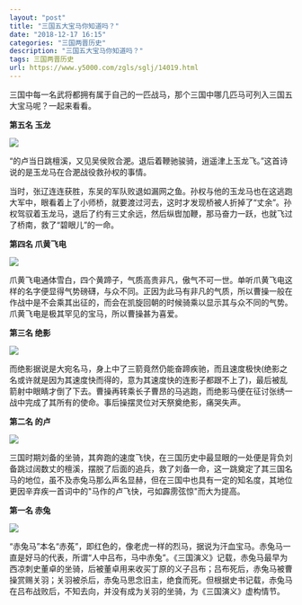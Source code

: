 ```yaml
---
layout: "post"
title: "三国五大宝马你知道吗？"
date: "2018-12-17 16:15"
categories: "三国两晋历史"
description: "三国五大宝马你知道吗？"
tags: 三国两晋历史
url: https://www.y5000.com/zgls/sglj/14019.html
---
```






三国中每一名武将都拥有属于自己的一匹战马，那个三国中哪几匹马可列入三国五大宝马呢？一起来看看。

**第五名 玉龙**

![](https://img.y5000.com/uploads/allimg/170217/152450F40-0.jpg)

“的卢当日跳檀溪，又见吴侯败合淝。退后着鞭驰骏骑，逍遥津上玉龙飞。”这首诗说的是玉龙马在合淝战役救孙权的事情。

当时，张辽连连获胜，东吴的军队败退如漏网之鱼。孙权与他的玉龙马也在这逃跑大军中，眼看着上了小师桥，就要渡过河去，这时才发现桥被人折掉了“丈余”。孙权驾驭着玉龙马，退后了约有三丈余远，然后纵辔加鞭，那马奋力一跃，也就飞过了桥南，救了“碧眼儿”的一命。

**第四名 爪黄飞电**

![](https://img.y5000.com/uploads/allimg/170217/8-1F21G5234I42.jpg)

爪黄飞电通体雪白，四个黄蹄子，气质高贵非凡，傲气不可一世。单听爪黄飞电这样的名字便显得气势磅礴，与众不同。正因为此马有非凡的气质，所以曹操一般在作战中是不会乘其出征的，而会在凯旋回朝的时候骑乘以显示其与众不同的气势。爪黄飞电是极其罕见的宝马，所以曹操甚为喜爱。

**第三名 绝影**

![](https://img.y5000.com/uploads/allimg/170217/8-1F21G523551E.jpg)

而绝影据说是大宛名马，身上中了三箭竟然仍能奋蹄疾驰，而且速度极快(绝影之名或许就是因为其速度快而得的，意为其速度快的连影子都跟不上了)，最后被乱箭射中眼睛才倒了下去。曹操再转乘长子曹昂的马逃跑，而绝影马便在征讨张绣一战中完成了其所有的使命。事后操摆灵位对天祭奠绝影，痛哭失声。

**第二名 的卢**

![](https://img.y5000.com/uploads/allimg/170217/1524505I7-1.jpg)

三国时期刘备的坐骑，其奔跑的速度飞快，在三国历史中最显眼的一处便是背负刘备跳过阔数丈的檀溪，摆脱了后面的追兵，救了刘备一命，这一跳奠定了其三国名马的地位，虽不及赤兔马那么声名显赫，但在三国中也具有一定的知名度，其地位更因辛弃疾一首词中的"马作的卢飞快，弓如霹雳弦惊"而大为提高。

**第一名 赤兔**

![](https://img.y5000.com/uploads/allimg/170217/1524502595-2.jpg)

“赤兔马”本名“赤菟”，即红色的，像老虎一样的烈马，据说为汗血宝马。赤兔马一直是好马的代表，所谓“人中吕布，马中赤兔”。《三国演义》记载，赤兔马最早为西凉刺史董卓的坐骑，后被董卓用来收买丁原的义子吕布；吕布死后，赤兔马被曹操赏赐关羽；关羽被杀后，赤兔马思念旧主，绝食而死。但根据史书记载，赤兔马在吕布战败后，不知去向，并没有成为关羽的坐骑，为《三国演义》虚构情节。

